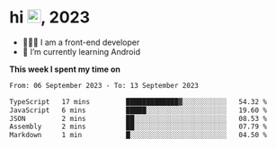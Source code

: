 <h1> hi <img src="https://raw.githubusercontent.com/blackcater/blackcater/main/images/Hi.gif" height="24" />, 2023 </h1>

- 🧑🏻‍💻 I am a front-end developer
- 🌱 I’m currently learning Android

**This week I spent my time on** 

<!--START_SECTION:waka-->

```txt
From: 06 September 2023 - To: 13 September 2023

TypeScript   17 mins         █████████████▓░░░░░░░░░░░   54.32 %
JavaScript   6 mins          █████░░░░░░░░░░░░░░░░░░░░   19.60 %
JSON         2 mins          ██░░░░░░░░░░░░░░░░░░░░░░░   08.53 %
Assembly     2 mins          ██░░░░░░░░░░░░░░░░░░░░░░░   07.79 %
Markdown     1 min           █░░░░░░░░░░░░░░░░░░░░░░░░   04.50 %
```

<!--END_SECTION:waka-->
